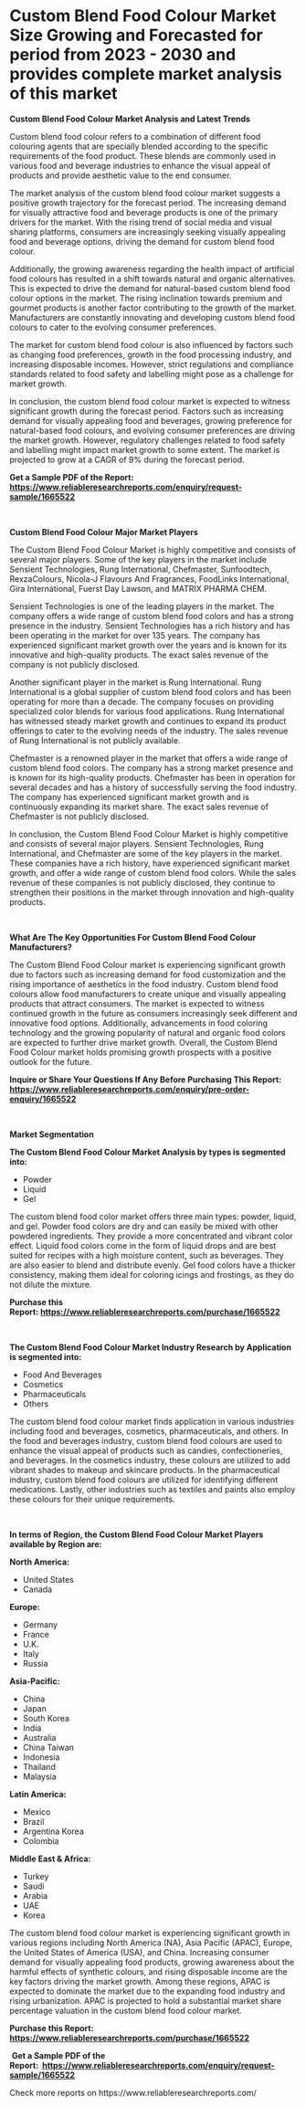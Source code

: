 <p><h1>Custom Blend Food Colour Market Size Growing and Forecasted for period from 2023 - 2030 and provides complete market analysis of this market</h1></p><p><strong>Custom Blend Food Colour Market Analysis and Latest Trends</strong></p>
<p><p>Custom blend food colour refers to a combination of different food colouring agents that are specially blended according to the specific requirements of the food product. These blends are commonly used in various food and beverage industries to enhance the visual appeal of products and provide aesthetic value to the end consumer.</p><p>The market analysis of the custom blend food colour market suggests a positive growth trajectory for the forecast period. The increasing demand for visually attractive food and beverage products is one of the primary drivers for the market. With the rising trend of social media and visual sharing platforms, consumers are increasingly seeking visually appealing food and beverage options, driving the demand for custom blend food colour.</p><p>Additionally, the growing awareness regarding the health impact of artificial food colours has resulted in a shift towards natural and organic alternatives. This is expected to drive the demand for natural-based custom blend food colour options in the market. The rising inclination towards premium and gourmet products is another factor contributing to the growth of the market. Manufacturers are constantly innovating and developing custom blend food colours to cater to the evolving consumer preferences.</p><p>The market for custom blend food colour is also influenced by factors such as changing food preferences, growth in the food processing industry, and increasing disposable incomes. However, strict regulations and compliance standards related to food safety and labelling might pose as a challenge for market growth.</p><p>In conclusion, the custom blend food colour market is expected to witness significant growth during the forecast period. Factors such as increasing demand for visually appealing food and beverages, growing preference for natural-based food colours, and evolving consumer preferences are driving the market growth. However, regulatory challenges related to food safety and labelling might impact market growth to some extent. The market is projected to grow at a CAGR of 9% during the forecast period.</p></p>
<p><strong>Get a Sample PDF of the Report:&nbsp; <a href="https://www.reliableresearchreports.com/enquiry/request-sample/1665522">https://www.reliableresearchreports.com/enquiry/request-sample/1665522</a></strong></p>
<p>&nbsp;</p>
<p><strong>Custom Blend Food Colour Major Market Players</strong></p>
<p><p>The Custom Blend Food Colour Market is highly competitive and consists of several major players. Some of the key players in the market include Sensient Technologies, Rung International, Chefmaster, Sunfoodtech, RexzaColours, Nicola-J Flavours And Fragrances, FoodLinks International, Gira International, Fuerst Day Lawson, and MATRIX PHARMA CHEM.</p><p>Sensient Technologies is one of the leading players in the market. The company offers a wide range of custom blend food colors and has a strong presence in the industry. Sensient Technologies has a rich history and has been operating in the market for over 135 years. The company has experienced significant market growth over the years and is known for its innovative and high-quality products. The exact sales revenue of the company is not publicly disclosed.</p><p>Another significant player in the market is Rung International. Rung International is a global supplier of custom blend food colors and has been operating for more than a decade. The company focuses on providing specialized color blends for various food applications. Rung International has witnessed steady market growth and continues to expand its product offerings to cater to the evolving needs of the industry. The sales revenue of Rung International is not publicly available.</p><p>Chefmaster is a renowned player in the market that offers a wide range of custom blend food colors. The company has a strong market presence and is known for its high-quality products. Chefmaster has been in operation for several decades and has a history of successfully serving the food industry. The company has experienced significant market growth and is continuously expanding its market share. The exact sales revenue of Chefmaster is not publicly disclosed.</p><p>In conclusion, the Custom Blend Food Colour Market is highly competitive and consists of several major players. Sensient Technologies, Rung International, and Chefmaster are some of the key players in the market. These companies have a rich history, have experienced significant market growth, and offer a wide range of custom blend food colors. While the sales revenue of these companies is not publicly disclosed, they continue to strengthen their positions in the market through innovation and high-quality products.</p></p>
<p>&nbsp;</p>
<p><strong>What Are The Key Opportunities For Custom Blend Food Colour Manufacturers?</strong></p>
<p><p>The Custom Blend Food Colour market is experiencing significant growth due to factors such as increasing demand for food customization and the rising importance of aesthetics in the food industry. Custom blend food colours allow food manufacturers to create unique and visually appealing products that attract consumers. The market is expected to witness continued growth in the future as consumers increasingly seek different and innovative food options. Additionally, advancements in food coloring technology and the growing popularity of natural and organic food colors are expected to further drive market growth. Overall, the Custom Blend Food Colour market holds promising growth prospects with a positive outlook for the future.</p></p>
<p><strong>Inquire or Share Your Questions If Any Before Purchasing This Report: <a href="https://www.reliableresearchreports.com/enquiry/pre-order-enquiry/1665522">https://www.reliableresearchreports.com/enquiry/pre-order-enquiry/1665522</a></strong></p>
<p>&nbsp;</p>
<p><strong>Market Segmentation</strong></p>
<p><strong>The Custom Blend Food Colour Market Analysis by types is segmented into:</strong></p>
<p><ul><li>Powder</li><li>Liquid</li><li>Gel</li></ul></p>
<p><p>The custom blend food color market offers three main types: powder, liquid, and gel. Powder food colors are dry and can easily be mixed with other powdered ingredients. They provide a more concentrated and vibrant color effect. Liquid food colors come in the form of liquid drops and are best suited for recipes with a high moisture content, such as beverages. They are also easier to blend and distribute evenly. Gel food colors have a thicker consistency, making them ideal for coloring icings and frostings, as they do not dilute the mixture.</p></p>
<p><strong>Purchase this Report:&nbsp;<a href="https://www.reliableresearchreports.com/purchase/1665522">https://www.reliableresearchreports.com/purchase/1665522</a></strong></p>
<p>&nbsp;</p>
<p><strong>The Custom Blend Food Colour Market Industry Research by Application is segmented into:</strong></p>
<p><ul><li>Food And Beverages</li><li>Cosmetics</li><li>Pharmaceuticals</li><li>Others</li></ul></p>
<p><p>The custom blend food colour market finds application in various industries including food and beverages, cosmetics, pharmaceuticals, and others. In the food and beverages industry, custom blend food colours are used to enhance the visual appeal of products such as candies, confectioneries, and beverages. In the cosmetics industry, these colours are utilized to add vibrant shades to makeup and skincare products. In the pharmaceutical industry, custom blend food colours are utilized for identifying different medications. Lastly, other industries such as textiles and paints also employ these colours for their unique requirements.</p></p>
<p>&nbsp;</p>
<p><strong>In terms of Region, the Custom Blend Food Colour Market Players available by Region are:</strong></p>
<p>
    <p> <strong> North America: </strong>
        <ul>
            <li>United States</li>
            <li>Canada</li>
        </ul>
        </p> 
    <p> <strong> Europe: </strong>
        <ul>
            <li>Germany</li>
            <li>France</li>
            <li>U.K.</li>
            <li>Italy</li>
            <li>Russia</li>
        </ul>
        </p> 
    <p> <strong> Asia-Pacific: </strong>
        <ul>
            <li>China</li>
            <li>Japan</li>
            <li>South Korea</li>
            <li>India</li>
            <li>Australia</li>
            <li>China Taiwan</li>
            <li>Indonesia</li>
            <li>Thailand</li>
            <li>Malaysia</li>
        </ul>
        </p> 
    <p> <strong> Latin America: </strong>
        <ul>
            <li>Mexico</li>
            <li>Brazil</li>
            <li>Argentina Korea</li>
            <li>Colombia</li>
        </ul>
        </p> 
    <p> <strong> Middle East & Africa: </strong>
        <ul>
            <li>Turkey</li>
            <li>Saudi</li>
            <li>Arabia</li>
            <li>UAE</li>
            <li>Korea</li>
        </ul>
    </p>
    </p>
<p><p>The custom blend food colour market is experiencing significant growth in various regions including North America (NA), Asia Pacific (APAC), Europe, the United States of America (USA), and China. Increasing consumer demand for visually appealing food products, growing awareness about the harmful effects of synthetic colours, and rising disposable income are the key factors driving the market growth. Among these regions, APAC is expected to dominate the market due to the expanding food industry and rising urbanization. APAC is projected to hold a substantial market share percentage valuation in the custom blend food colour market.</p></p>
<p><strong>Purchase this Report: <a href="https://www.reliableresearchreports.com/purchase/1665522">https://www.reliableresearchreports.com/purchase/1665522</a></strong></p>
<p>&nbsp;<strong>Get a Sample PDF of the Report:&nbsp;&nbsp;<a href="https://www.reliableresearchreports.com/enquiry/request-sample/1665522">https://www.reliableresearchreports.com/enquiry/request-sample/1665522</a></strong></p>
<p><strong></strong></p>
<p>Check more reports on https://www.reliableresearchreports.com/</p>